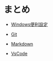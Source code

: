 
# まとめ

- [Windows便利設定](/Win11Setting.md)

- [Git](/GitCommand.md)

- [Markdown](/MarkdownCommand.md)

- [VsCode](/VsCodeSetting.md)
